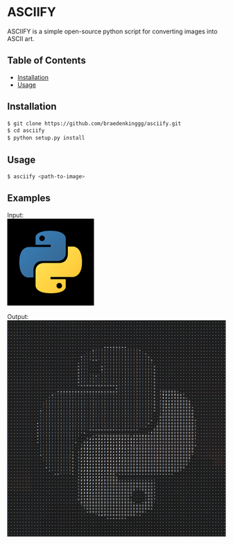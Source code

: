 # ASCIIFY

ASCIIFY is a simple open-source python script for converting images into ASCII art.

## Table of Contents

* [Installation](#installation)
* [Usage](#usage) 


## Installation

```bash
$ git clone https://github.com/braedenkinggg/asciify.git
$ cd asciify
$ python setup.py install
```

## Usage

```bash
$ asciify <path-to-image>
```

## Examples

Input:\
![python logo](./images/python.png)

Output:\
![python logo asciified](./images/python-asciified.png)